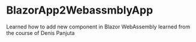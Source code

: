 # BlazorApp2WebassmblyApp

Learned how to add new component in Blazor WebAssembly
learned from the course of Denis Panjuta
